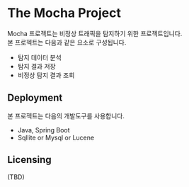 # The Mocha Project 

Mocha 프로젝트는 비정상 트래픽을 탐지하기 위한 프로젝트입니다.  
본 프로젝트는 다음과 같은 요소로 구성됩니다.

* 탐지 데이터 분석
* 탐지 결과 저장
* 비정상 탐지 결과 조회


## Deployment
본 프로젝트는 다음의 개발도구를 사용합니다.

* Java, Spring Boot
* Sqllite or Mysql or Lucene


## Licensing
(TBD)
